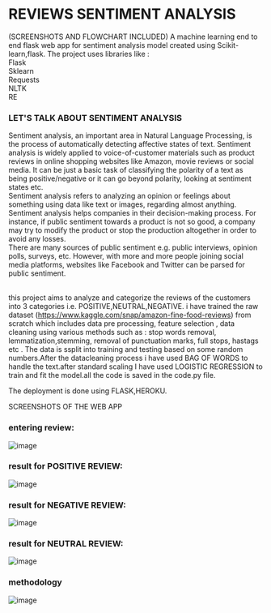 # REVIEWS SENTIMENT ANALYSIS 
 (SCREENSHOTS AND FLOWCHART INCLUDED)
A machine learning end to end flask web app for sentiment analysis model created using Scikit-learn,flask.
The project uses libraries like : <br />
Flask <br />
Sklearn <br />
Requests <br />
NLTK <br />
RE <br />
### LET'S TALK ABOUT SENTIMENT ANALYSIS <br />
Sentiment analysis, an important area in Natural Language Processing, is the process of automatically detecting affective states of text. Sentiment analysis is widely applied to voice-of-customer materials such as product reviews in online shopping websites like Amazon, movie reviews or social media. It can be just a basic task of classifying the polarity of a text as being positive/negative or it can go beyond polarity, looking at sentiment states etc. <br />
Sentiment analysis refers to analyzing an opinion or feelings about something using data like text or images, regarding almost anything. Sentiment analysis helps companies in their decision-making process. For instance, if public sentiment towards a product is not so good, a company may try to modify the product or stop the production altogether in order to avoid any losses. <br />
There are many sources of public sentiment e.g. public interviews, opinion polls, surveys, etc. However, with more and more people joining social media platforms, websites like Facebook and Twitter can be parsed for public sentiment. <br />
<br />

this project aims to analyze and categorize the reviews of the customers into 3 categories i.e. POSITIVE,NEUTRAL,NEGATIVE. i have trained the raw dataset (https://www.kaggle.com/snap/amazon-fine-food-reviews) from scratch which includes data pre processing, feature selection , data cleaning using various methods such as : stop words removal, lemmatization,stemming, removal of punctuation marks, full stops, hastags etc . The data is ssplit into training and testing based on some random numbers.After the datacleaning process i have used BAG OF WORDS to handle the text.after standard scaling I have used LOGISTIC REGRESSION to train and fit the model.all the code is saved in the code.py file.

The deployment is done using FLASK,HEROKU.

SCREENSHOTS OF THE WEB APP <br/> 
### entering review:<br />
![image](https://user-images.githubusercontent.com/68751708/134017239-cc868ef4-cb03-4dbd-97a7-1d416f768ef9.png)<br/>
### result for POSITIVE REVIEW:<br />
![image](https://user-images.githubusercontent.com/68751708/134017282-1e5f4e2f-b0fc-47cf-9bd5-d4fe10f90dcb.png)
### result for NEGATIVE REVIEW:<br />
![image](https://user-images.githubusercontent.com/68751708/134017885-e265d68b-dfea-4fc5-ad87-6f6fc860e7d1.png)
### result for NEUTRAL REVIEW:<br />
![image](https://user-images.githubusercontent.com/68751708/134017921-99535c47-39f4-4f88-a9dd-22fb5b814e2c.png)<br/>
### methodology<br/>
![image](https://user-images.githubusercontent.com/68751708/134021289-35bcc4b8-5011-4c4d-8859-524106722180.png)

